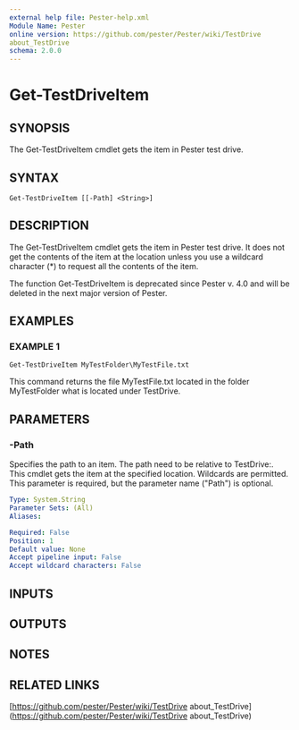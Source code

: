 ```yaml
---
external help file: Pester-help.xml
Module Name: Pester
online version: https://github.com/pester/Pester/wiki/TestDrive
about_TestDrive
schema: 2.0.0
---
```


# Get-TestDriveItem

## SYNOPSIS
The Get-TestDriveItem cmdlet gets the item in Pester test drive.

## SYNTAX

```
Get-TestDriveItem [[-Path] <String>]
```

## DESCRIPTION
The Get-TestDriveItem cmdlet gets the item in Pester test drive.
It does not
get the contents of the item at the location unless you use a wildcard
character (*) to request all the contents of the item.

The function Get-TestDriveItem is deprecated since Pester v.
4.0
and will be deleted in the next major version of Pester.

## EXAMPLES

### EXAMPLE 1
```
Get-TestDriveItem MyTestFolder\MyTestFile.txt
```

This command returns the file MyTestFile.txt located in the folder MyTestFolder
what is located under TestDrive.

## PARAMETERS

### -Path
Specifies the path to an item.
The path need to be relative to TestDrive:.
This cmdlet gets the item at the specified location.
Wildcards are permitted.
This parameter is required, but the parameter name ("Path") is optional.

```yaml
Type: System.String
Parameter Sets: (All)
Aliases:

Required: False
Position: 1
Default value: None
Accept pipeline input: False
Accept wildcard characters: False
```

## INPUTS

## OUTPUTS

## NOTES

## RELATED LINKS

[https://github.com/pester/Pester/wiki/TestDrive
about_TestDrive](https://github.com/pester/Pester/wiki/TestDrive
about_TestDrive)


